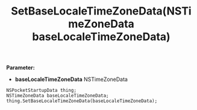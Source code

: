 ﻿---
uid: crmscript_ref_NSPocketStartupData_SetBaseLocaleTimeZoneData
title: SetBaseLocaleTimeZoneData(NSTimeZoneData baseLocaleTimeZoneData)
intellisense: NSPocketStartupData.SetBaseLocaleTimeZoneData
keywords: NSPocketStartupData, GetBaseLocaleTimeZoneData
so.topic: reference
---



**Parameter:** 
 - **baseLocaleTimeZoneData** NSTimeZoneData

```crmscript
NSPocketStartupData thing;
NSTimeZoneData baseLocaleTimeZoneData;
thing.SetBaseLocaleTimeZoneData(baseLocaleTimeZoneData);
```

